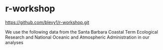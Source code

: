 # r-workshop

https://github.com/blevy1/r-workshop.git

We use the following data from the Santa Barbara Coastal Term Ecological Research and National  Oceanic and Atmospheric Administration in our analyses